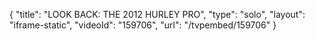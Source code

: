 {
    "title": "LOOK BACK: THE 2012 HURLEY PRO",
    "type": "solo",
    "layout": "iframe-static",
    "videoId": "159706",
    "url": "\/tvpembed\/159706"
}